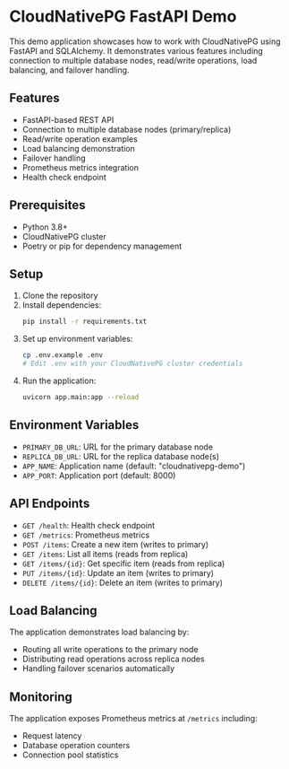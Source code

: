# CloudNativePG FastAPI Demo

This demo application showcases how to work with CloudNativePG using FastAPI and SQLAlchemy. It demonstrates various features including connection to multiple database nodes, read/write operations, load balancing, and failover handling.

## Features

- FastAPI-based REST API
- Connection to multiple database nodes (primary/replica)
- Read/write operation examples
- Load balancing demonstration
- Failover handling
- Prometheus metrics integration
- Health check endpoint

## Prerequisites

- Python 3.8+
- CloudNativePG cluster
- Poetry or pip for dependency management

## Setup

1. Clone the repository
2. Install dependencies:
   ```bash
   pip install -r requirements.txt
   ```
3. Set up environment variables:
   ```bash
   cp .env.example .env
   # Edit .env with your CloudNativePG cluster credentials
   ```
4. Run the application:
   ```bash
   uvicorn app.main:app --reload
   ```

## Environment Variables

- `PRIMARY_DB_URL`: URL for the primary database node
- `REPLICA_DB_URL`: URL for the replica database node(s)
- `APP_NAME`: Application name (default: "cloudnativepg-demo")
- `APP_PORT`: Application port (default: 8000)

## API Endpoints

- `GET /health`: Health check endpoint
- `GET /metrics`: Prometheus metrics
- `POST /items`: Create a new item (writes to primary)
- `GET /items`: List all items (reads from replica)
- `GET /items/{id}`: Get specific item (reads from replica)
- `PUT /items/{id}`: Update an item (writes to primary)
- `DELETE /items/{id}`: Delete an item (writes to primary)

## Load Balancing

The application demonstrates load balancing by:
- Routing all write operations to the primary node
- Distributing read operations across replica nodes
- Handling failover scenarios automatically

## Monitoring

The application exposes Prometheus metrics at `/metrics` including:
- Request latency
- Database operation counters
- Connection pool statistics 